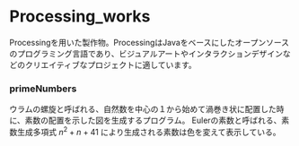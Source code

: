 # Processing_works
Processingを用いた製作物。ProcessingはJavaをベースにしたオープンソースのプログラミング言語であり、ビジュアルアートやインタラクションデザインなどのクリエイティブなプロジェクトに適しています。

### primeNumbers
ウラムの螺旋と呼ばれる、自然数を中心の１から始めて渦巻き状に配置した時に、素数の配置を示した図を生成するプログラム。
Eulerの素数と呼ばれる、素数生成多項式   $n^2+n+41$   により生成される素数は色を変えて表示している。
